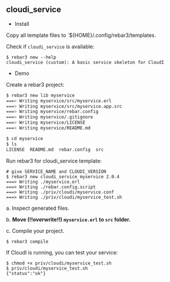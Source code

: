 cloudi_service
--------------

* Install

Copy all template files to `${HOME}/.config/rebar3/templates.

Check if `cloudi_service` is available:

```
$ rebar3 new --help
cloudi_service (custom): A basic service skeleton for CloudI
```

* Demo

Create a rebar3 project:

```bash
$ rebar3 new lib myservice
===> Writing myservice/src/myservice.erl
===> Writing myservice/src/myservice.app.src
===> Writing myservice/rebar.config
===> Writing myservice/.gitignore
===> Writing myservice/LICENSE
===> Writing myservice/README.md
```

```bash
$ cd myservice
$ ls
LICENSE  README.md  rebar.config  src
```

Run rebar3 for cloudi_service template:

```
# give SERVICE_NAME and CLOUDI_VERSION
$ rebar3 new cloudi_service myservice 2.0.4
===> Writing ./myservice.erl
===> Writing ./rebar.config.script
===> Writing ./priv/cloudi/myservice.conf
===> Writing ./priv/cloudi/myservice_test.sh
```

a. Inspect generated files.

b. **Move (!!overwrite!!) `myservice.erl` to `src` folder.**

c. Compile your project.

```bash
$ rebar3 compile
```

If CloudI is running, you can test your service:

```
$ chmod +x priv/cloudi/myservice_test.sh
$ priv/cloudi/myservice_test.sh
{"status":"ok"}
```
